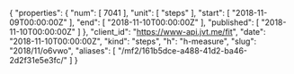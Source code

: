 {
  "properties": {
    "num": [
      7041
    ],
    "unit": [
      "steps"
    ],
    "start": [
      "2018-11-09T00:00:00Z"
    ],
    "end": [
      "2018-11-10T00:00:00Z"
    ],
    "published": [
      "2018-11-10T00:00:00Z"
    ]
  },
  "client_id": "https://www-api.jvt.me/fit",
  "date": "2018-11-10T00:00:00Z",
  "kind": "steps",
  "h": "h-measure",
  "slug": "2018/11/o6vwo",
  "aliases": [
    "/mf2/161b5dce-a488-41d2-ba46-2d2f31e5e3fc/"
  ]
}
